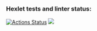### Hexlet tests and linter status:
[![Actions Status](https://github.com/sergykt/js-starter-project-44/workflows/hexlet-check/badge.svg)](https://github.com/sergykt/js-starter-project-44/actions)
<a href="https://codeclimate.com/github/sergykt/js-starter-project-44/maintainability"><img src="https://api.codeclimate.com/v1/badges/b1e721800bffa80e6271/maintainability" /></a>
<script id="asciicast-540709" src="https://asciinema.org/a/540709.js" async></script>
